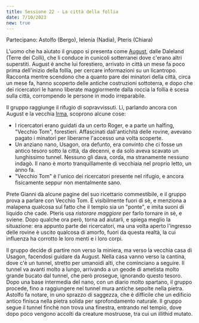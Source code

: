 ```yaml
---
title: Sessione 22 - La città della follia
date: 7/10/2023
new: true
---
```

Partecipano: Astolfo (Bergo), Ielenia (Nadia), Pteris (Chiara)

L'uomo che ha aiutato il gruppo si presenta come [August](/star/npc/misc#august), dalle Daleland (Terre dei Colli), che li conduce in cunicoli sotterranei dove c'erano altri superstiti. August è anche lui forestiero, arrivato in città un mese fa poco prima dell'inizio della follia, per cercare informazioni su un licantropo. Racconta mentre scendono che a quanto pare dei minatori della città, circa un mese fa, hanno scoperto delle antiche costruzioni sottoterra, e dopo che dei ricercatori le hanno liberate maggiormente dalla roccia la follia è scesa sulla città, corrompendo le persone in modo irreparabile.

Il gruppo raggiunge il rifugio di sopravvissuti. Lì, parlando ancora con August e la vecchia [Irma](/star/npc/misc#altri-prehevil), scoprono alcune cose:
- I ricercatori erano guidati da un certo Roger, e a parte un halfing, "Vecchio Tom", forestieri. Affascinati dall'antichità delle rovine, avevano pagato i minatori per liberarne l'accesso una volta scoperte.
- Un anziano nano, Usagon, ora defunto, era convinto che ci fosse un antico tesoro sotto la città, da decenni, e da solo aveva scavato un lunghissimo tunnel. Nessuno gli dava, corda, ma stranamente nessuno indagò. Il nano è morto tranquillamente di vecchiaia nel proprio letto, un anno fa.
- "Vecchio Tom" è l'unico dei ricercatori presente nel rifugio, e ancora fisicamente seppur non mentalmente sano.

Prete Gianni dà alcune pagine del suo ricettario commestibile, e il gruppo prova a parlare con Vecchio Tom. È visibilmente fuori di sè, e menziona a malapena qualcosa sul fatto che il tempio sia un "ponte", e imita suoni di liquido che cade. Pteris usa *ristorare maggiore* per farlo tornare in sè, e sviene. Dopo qualche ora però, torna ad aiutarli, e spiega meglio la situazione: era appunto parte dei ricercatori, ma una volta aperto l'ingresso delle rovine è uscito qualcosa di amorfo, fuori da questa realtà, la cui influenza ha corrotto le loro menti e i loro corpi.

Il gruppo decide di partire non verso la miniera, ma verso la vecchia casa di Usagon, facendosi guidare da August. Nella casa vanno verso la cantina, dove c'è un tunnel, stretto per umanoidi alti, che cominciano a seguire. Il tunnel va avanti molto a lungo, arrivando a un geode di ametista molto grande bucato dal tunnel, che però prosegue, ignorando questo tesoro. Dopo una base intermedia del nano, con un diario molto spartano, il gruppo procede, fino a raggiungere nel tunnel mura antiche sepolte nella pietra. Astolfo fa notare, in uno sprazzo di saggezza, che è difficile che un edificio antico finisca nella pietra solida per sprofondamento naturale. Il gruppo segue il tunnel finchè non trova una finestra, entrando nel tempio, dove dopo poco vengono accolti da creature mostruose, tra cui un illithid mutato.